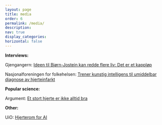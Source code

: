 ```yaml
---
layout: page
title: media
order: 6
permalink: /media/
description: 
nav: true
display_categories: 
horizontal: false
---
```

**Interviews:**

Gjengangern: [Ideen til Bjørn-Jostein kan redde flere liv: Det er et kappløp](https://www.gjengangeren.no/ideen-til-bjorn-jostein-kan-redde-flere-liv-det-er-et-kapplop/s/5-60-850219)

Nasjonalforeningen for folkehelsen: [Trener kunstig intelligens til umiddelbar diagnose av hjerteinfarkt]([https://www.gjengangeren.no/ideen-til-bjorn-jostein-kan-redde-flere-liv-det-er-et-kapplop/s/5-60-850219](https://nasjonalforeningen.no/stott-hjerteforskning/trener-kunstig-intelligens-til-umiddelbar-diagnose-av-hjerteinfarkt/?_gl=1*12cb70i*_up*MQ..&gclid=CjwKCAjwrvyxBhAbEiwAEg_Kgo-EoihboCvH2Jb-GZCO9vwL1V9T8_MeUcP8vn5uFHgY1BP_LO29pBoCk9sQAvD_BwE))

**Popular science:**

Argument: [Et stort hjerte er ikke alltid bra](https://argumentnett.no/2020/01/23/et-stort-hjerte-er-ikke-alltid-bra/)

**Other:**

UiO: [Hjerterom for AI](https://www.facebook.com/watch/?v=376778329891607)

